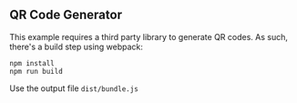 QR Code Generator
---

This example requires a third party library to
generate QR codes. As such, there's a build step
using webpack:

```
npm install
npm run build
```

Use the output file `dist/bundle.js`
